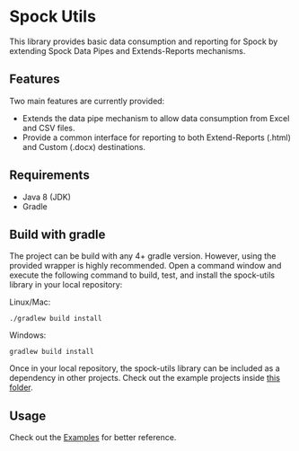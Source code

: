 # Spock Utils

This library provides basic data consumption and reporting for Spock by extending Spock Data Pipes and Extends-Reports mechanisms.

## Features

Two main features are currently provided:

- Extends the data pipe mechanism to allow data consumption from Excel and CSV files.
- Provide a common interface for reporting to both Extend-Reports (.html) and Custom (.docx) destinations. 

## Requirements

- Java 8 (JDK)
- Gradle

## Build with gradle

The project can be build with any 4+ gradle version. However, using the provided wrapper is highly recommended. 
Open a command window and execute the following command to build, test, and install the spock-utils library in your local repository:

Linux/Mac:

	./gradlew build install

Windows:
	
	gradlew build install


Once in your local repository, the spock-utils library can be included as a dependency in other projects. Check out the example projects inside [this folder](../appium-samples).


## Usage

Check out the [Examples]((../appium-samples)) for better reference.